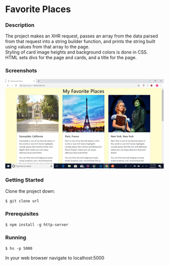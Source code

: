 # Favorite Places  
### Description  
The project makes an XHR request, passes an array from the data parsed from that request into a string builder function, and prints the string built using values from that array to the page.  
Styling of card image heights and background colors is done in CSS.  
HTML sets divs for the page and cards, and a title for the page.  

### Screenshots  
![Screenshot of the top section of the webpage with page title and top row of three cards containing places name, associated image, and promotional text](https://raw.githubusercontent.com/sarahjulesthorne/favorite-places/master/images/2019-04-06.png "Screenshot of the top section of the webpage with page title and top row of three cards containing places name, associated image, and promotional text")  
### Getting Started  
Clone the project down:  
```  
$ git clone url  
```  
### Prerequisites  
```  
$ npm install -g http-server  
```  
### Running  
```  
$ hs -p 5000  
```  
In your web browser navigate to localhost:5000

